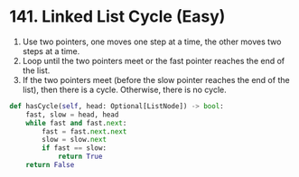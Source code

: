 # 141. Linked List Cycle (Easy)

1. Use two pointers, one moves one step at a time, the other moves two steps at a time.
2. Loop until the two pointers meet or the fast pointer reaches the end of the list.
3. If the two pointers meet (before the slow pointer reaches the end of the list), then there is a cycle. Otherwise, there is no cycle.

```python
def hasCycle(self, head: Optional[ListNode]) -> bool:
    fast, slow = head, head
    while fast and fast.next:
        fast = fast.next.next
        slow = slow.next
        if fast == slow:
            return True
    return False
```
